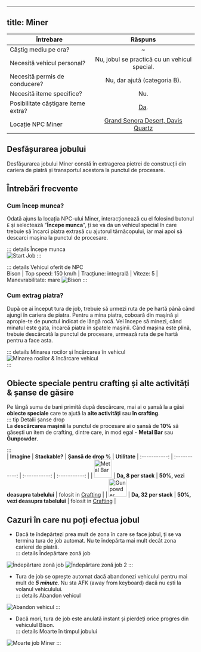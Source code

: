 
---
title: Miner
---

| Întrebare   | Răspuns |
| ----------- | :-----------: |
| Câștig mediu pe ora? | ~<Dinero :amount='1675' /> |
| Necesită vehicul personal? | Nu, jobul se practică cu un vehicul special. |
| Necesită permis de conducere? | Nu, dar ajută (categoria B). |
| Necesită iteme specifice? | Nu. |
| Posibilitate câștigare iteme extra? | [Da](#obiecte-speciale-pentru-crafting-si-alte-activitati-sanse-de-gasire). |
| Locație NPC Miner | [Grand Senora Desert, Davis Quartz](https://i.imgur.com/Pk1jdQp.png)  |

## Desfășurarea jobului  

Desfășurarea jobului Miner constă în extragerea pietrei de construcții din cariera de piatră și transportul acestora la punctul de procesare.  

## Întrebări frecvente

### Cum încep munca?

Odată ajuns la locația NPC-ului Miner, interacționează cu el folosind butonul `E` și selectează "**Începe munca**", ți se va da un vehicul special în care trebuie să încarci piatra extrasă cu ajutorul târnăcopului, iar mai apoi să descarci mașina la punctul de procesare.


::: details Începe munca  
  <Image src="https://i.imgur.com/moFm75E.gif" alt="Start Job" />
:::  

::: details Vehicul oferit de NPC  
  Bison | Top speed: 150 km/h | Tracțiune: integrală | Viteze: 5 | Manevrabilitate: mare 
  <Image src="https://i.imgur.com/vK2ZjZJ.png" alt="Bison" />
::: 


### Cum extrag piatra?  

După ce ai început tura de job, trebuie să urmezi ruta de pe hartă până când ajungi în cariera de piatra. Pentru a mina piatra, coboară din mașină și apropie-te de punctul indicat de lângă rocă. Vei începe să minezi, când minatul este gata, încarcă piatra în spatele mașinii. Când mașina este plină, trebuie descărcată la punctul de procesare, urmează ruta de pe hartă pentru a face asta.  

::: details Minarea rocilor și încărcarea în vehicul  
  <Image src="https://i.imgur.com/yScPR41.gif" alt="Minarea rocilor & încărcare vehicul" />  
::: 

## Obiecte speciale pentru crafting și alte activități & șanse de găsire  

Pe lângă suma de bani primită după descărcare, mai ai o șansă la a găsi **obiecte speciale** care te ajută la **alte activități** sau **în crafting**.  
::: tip Detalii șanse drop  
La **descărcarea mașinii** la punctul de procesare ai o șansă de **10%** să găsești un item de crafting, dintre care, in mod egal - **Metal Bar** sau **Gunpowder**.

:::  
| **Imagine** | **Stackable?** | **Șansă de drop %** | **Utilitate**
| :-----------: | :-----------: | :-----------: | :-----------: |
| <Image src="https://i.imgur.com/wy3nrJG.png" alt="Metal Bar" width="48" label="Metal Bar" /> | **Da, 8 per stack** |  **50%, vezi deasupra tabelului**  | folosit in [Crafting](../general/crafting) |
| <Image src="https://i.imgur.com/Ub9vSWq.png" alt="Gunpowder" width="48" label="Gunpowder" /> | **Da, 32 per stack** |  **50%, vezi deasupra tabelului** | folosit in [Crafting](../general/crafting) |

## Cazuri în care nu poți efectua jobul  
 
- Dacă te îndepărtezi prea mult de zona în care se face jobul, ți se va termina tura de job automat. Nu te îndepărta mai mult decât zona carierei de piatră.  
::: details Îndepărtare zonă job  
 <Image src="https://i.imgur.com/RXzz8c6.png" alt="Îndepărtare zonă job" />  
 <Image src="https://i.imgur.com/9oNK7SN.png" alt="Îndepărtare zonă job 2" />  
:::  

- Tura de job se oprește automat dacă abandonezi vehiculul pentru mai mult de _**5 minute**_. Nu sta AFK (away from keyboard) dacă nu ești la volanul vehiculului.  
::: details Abandon vehicul  
 <Image src="https://i.imgur.com/L6ut45T.png" alt="Abandon vehicul" />  
:::  

- Dacă mori, tura de job este anulată instant și pierdeți orice progres din vehiculul Bison.  
::: details Moarte în timpul jobului  
 <Image src="https://i.imgur.com/9oNK7SN.png" alt="Moarte job Miner" />  
:::  
